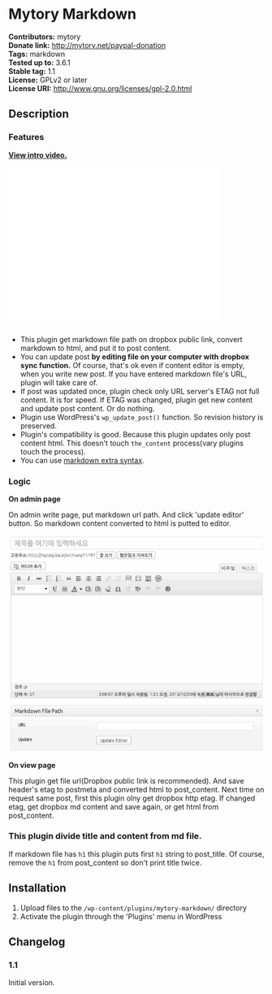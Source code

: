# Mytory Markdown #
**Contributors:** mytory  
**Donate link:** http://mytory.net/paypal-donation  
**Tags:** markdown  
**Tested up to:** 3.6.1  
**Stable tag:** 1.1  
**License:** GPLv2 or later  
**License URI:** http://www.gnu.org/licenses/gpl-2.0.html  

## Description ##

### Features ###

**[View intro video.](http://youtu.be/mCgzB1aCQgM)**

<iframe width="420" height="315" src="//www.youtube.com/embed/mCgzB1aCQgM" frameborder="0" allowfullscreen></iframe>

* This plugin get markdown file path on dropbox public link, convert markdown to html, and put it to post content.
* You can update post **by editing file on your computer with dropbox sync function.** Of course, that's ok even if content editor is empty, when you write new post. If you have entered markdown file's URL, plugin will take care of.
* If post was updated once, plugin check only URL server's ETAG not full content. It is for speed. If ETAG was changed, plugin get new content and update post content. Or do nothing.
* Plugin use WordPress's `wp_update_post()` function. So revision history is preserved.
* Plugin's compatibility is good. Because this plugin updates only post content html. This doesn't touch `the_content` process(vary plugins touch the process).
* You can use [markdown extra syntax](http://michelf.ca/projects/php-markdown/extra/).

### Logic ###

**On admin page**

On admin write page, put markdown url path. And click 'update editor' button. So markdown content converted to html is putted to editor.

![](animated.gif)

**On view page**

This plugin get file url(Dropbox public link is recommended). And save header's etag to postmeta and converted html to post_content. Next time on request same post, first this plugin olny get dropbox http etag. If changed etag, get dropbox md content and save again, or get html from post_content.

### This plugin divide title and content from md file. ###

If markdown file has `h1` this plugin puts first `h1` string to post_title. Of course, remove the `h1` from post_content so don't print title twice.

## Installation ##

1. Upload files to the `/wp-content/plugins/mytory-markdown/` directory
1. Activate the plugin through the 'Plugins' menu in WordPress

## Changelog ##

### 1.1 ###

Initial version.